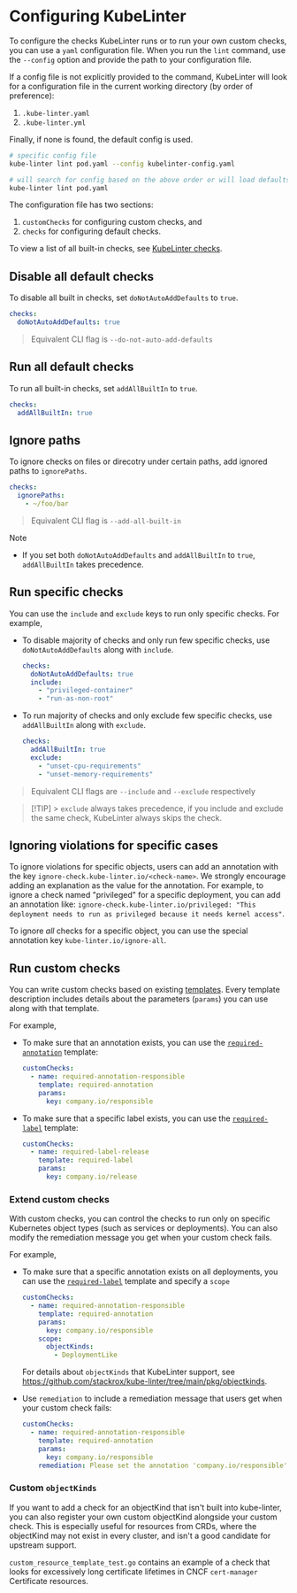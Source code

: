 # Configuring KubeLinter

To configure the checks KubeLinter runs or to run your own custom checks, you
can use a `yaml` configuration file. When you run the `lint` command, use the
`--config` option and provide the path to your configuration file.

If a config file is not explicitly provided to the command,
KubeLinter will look for a configuration file in the current
working directory (by order of preference):

1. `.kube-linter.yaml`
1. `.kube-linter.yml`

Finally, if none is found, the default config is used.

```bash
# specific config file
kube-linter lint pod.yaml --config kubelinter-config.yaml

# will search for config based on the above order or will load defaults
kube-linter lint pod.yaml
```

The configuration file has two sections:

1. `customChecks` for configuring custom checks, and
2. `checks` for configuring default checks.

To view a list of all built-in checks, see [KubeLinter checks](generated/checks.md).

## Disable all default checks

To disable all built in checks, set `doNotAutoAddDefaults` to `true`.

```yaml
checks:
  doNotAutoAddDefaults: true
```

> Equivalent CLI flag is `--do-not-auto-add-defaults`

## Run all default checks

To run all built-in checks, set `addAllBuiltIn` to `true`.

```yaml
checks:
  addAllBuiltIn: true
```

## Ignore paths

To ignore checks on files or direcotry under certain paths, add ignored paths to `ignorePaths`.
```yaml
checks:
  ignorePaths:
    - ~/foo/bar
```

> Equivalent CLI flag is `--add-all-built-in`

> [!NOTE]
>
> - If you set both `doNotAutoAddDefaults` and `addAllBuiltIn` to `true`,
>   `addAllBuiltIn` takes precedence.

## Run specific checks

You can use the `include` and `exclude` keys to run only specific checks. For
example,

- To disable majority of checks and only run few specific checks,
  use `doNotAutoAddDefaults` along with `include`.
  ```yaml
  checks:
    doNotAutoAddDefaults: true
    include:
      - "privileged-container"
      - "run-as-non-root"
  ```
- To run majority of checks and only exclude few specific checks,
  use `addAllBuiltIn` along with `exclude`.
  ```yaml
  checks:
    addAllBuiltIn: true
    exclude:
      - "unset-cpu-requirements"
      - "unset-memory-requirements"
  ```

> Equivalent CLI flags are `--include` and `--exclude` respectively

> [!TIP] > `exclude` always takes precedence, if you include and exclude the same check,
> KubeLinter always skips the check.

## Ignoring violations for specific cases

To ignore violations for specific objects, users can add an annotation with the key
`ignore-check.kube-linter.io/<check-name>`. We strongly encourage adding an explanation as the value for the annotation.
For example, to ignore a check named "privileged" for a specific deployment, you can add an annotation like:
`ignore-check.kube-linter.io/privileged: "This deployment needs to run as privileged because it needs kernel access"`.

To ignore _all_ checks for a specific object, you can use the special annotation key `kube-linter.io/ignore-all`.

## Run custom checks

You can write custom checks based on existing [templates](generated/templates.md). Every template description includes details about the parameters (`params`) you can use along with that template.

For example,

- To make sure that an annotation exists, you can use the [`required-annotation`](generated/templates?id=required-annotation) template:

  ```yaml
  customChecks:
    - name: required-annotation-responsible
      template: required-annotation
      params:
        key: company.io/responsible
  ```

- To make sure that a specific label exists, you can use the [`required-label`](generated/templates?id=required-label) template:
  ```yaml
  customChecks:
    - name: required-label-release
      template: required-label
      params:
        key: company.io/release
  ```

### Extend custom checks

With custom checks, you can control the checks to run only on specific Kubernetes object types (such as services or deployments). You can also modify the remediation message you get when your custom check fails.

For example,

- To make sure that a specific annotation exists on all deployments, you can use the [`required-label`](generated/templates?id=required-label) template and specify a `scope`

  ```yaml
  customChecks:
    - name: required-annotation-responsible
      template: required-annotation
      params:
        key: company.io/responsible
      scope:
        objectKinds:
          - DeploymentLike
  ```

  For details about `objectKinds` that KubeLinter support, see https://github.com/stackrox/kube-linter/tree/main/pkg/objectkinds.

- Use `remediation` to include a remediation message that users get when your custom check fails:
  ```yaml
  customChecks:
    - name: required-annotation-responsible
      template: required-annotation
      params:
        key: company.io/responsible
      remediation: Please set the annotation 'company.io/responsible'. This will be parsed by xy to generate some docs.
  ```

### Custom `objectKinds`

If you want to add a check for an objectKind that isn't built into kube-linter, you can also register your own custom objectKind alongside your custom check. This is especially useful for resources from CRDs, where the objectKind may not exist in every cluster, and isn't a good candidate for upstream support.

`custom_resource_template_test.go` contains an example of a check that looks for excessively long certificate lifetimes in CNCF `cert-manager` Certificate resources.
